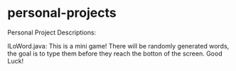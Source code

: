 # personal-projects
Personal Project Descriptions:

ILoWord.java:
This is a mini game! There will be randomly generated words, the goal is to type them before they reach the botton of the screen. Good Luck!
